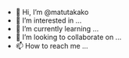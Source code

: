 - 👋 Hi, I’m @matutakako
- 👀 I’m interested in ...
- 🌱 I’m currently learning ...
- 💞️ I’m looking to collaborate on ...
- 📫 How to reach me ...

<!---
matutakako/matutakako is a ✨ special ✨ repository because its `README.md` (this file) appears on your GitHub profile.
You can click the Preview link to take a look at your changes.
--->
